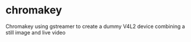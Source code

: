 # chromakey
Chromakey using gstreamer to create a dummy V4L2 device combining a still image and live video

